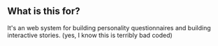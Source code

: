 ## What is this for?
It's an web system for building personality questionnaires and building interactive stories. (yes, I know this is terribly bad coded)
